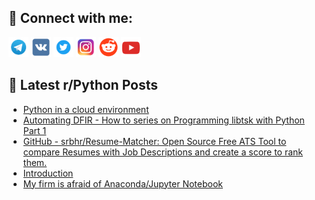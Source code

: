## 🔎 Connect with me:
[<img src="https://github.com/bullbesh/bullbesh/blob/main/images/Telegram.png" width="32" height="32" />](https://t.me/bullbesh)
[<img src="https://github.com/bullbesh/bullbesh/blob/main/images/VK.png" width="32" height="32" />](https://vk.com/bullbesh)
[<img src="https://github.com/bullbesh/bullbesh/blob/main/images/Twitter.png" width="32" height="32" />](https://twitter.com/bullbesh1)
[<img src="https://github.com/bullbesh/bullbesh/blob/main/images/Instagram.png" width="32" height="32" />](https://www.instagram.com/bullbesh)
[<img src="https://github.com/bullbesh/bullbesh/blob/main/images/Reddit.png" width="32" height="32" />](https://www.reddit.com/user/bullbesh)
[<img src="https://github.com/bullbesh/bullbesh/blob/main/images/YouTube.png" width="32" height="32" />](https://www.youtube.com/channel/UCtfjRs6uzgq5mfm8S06WTcg)

## 📕 Latest r/Python Posts
<!-- BLOG-POST-LIST:START -->
- [Python in a cloud environment](https://www.reddit.com/r/Python/comments/15bkhdn/python_in_a_cloud_environment/)
- [Automating DFIR - How to series on Programming libtsk with Python Part 1](https://www.reddit.com/r/Python/comments/15bdbwj/automating_dfir_how_to_series_on_programming/)
- [GitHub - srbhr/Resume-Matcher: Open Source Free ATS Tool to compare Resumes with Job Descriptions and create a score to rank them.](https://www.reddit.com/r/Python/comments/15b94e5/github_srbhrresumematcher_open_source_free_ats/)
- [Introduction](https://www.reddit.com/r/Python/comments/15b813c/introduction/)
- [My firm is afraid of Anaconda/Jupyter Notebook](https://www.reddit.com/r/Python/comments/15b6j1n/my_firm_is_afraid_of_anacondajupyter_notebook/)
<!-- BLOG-POST-LIST:END -->
